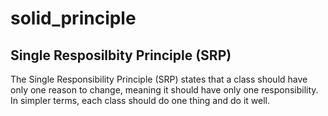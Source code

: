 # solid_principle

## Single Resposilbity Principle (SRP)
The Single Responsibility Principle (SRP) states that a class should have only one reason to change, meaning it should have only one responsibility. In simpler terms, each class should do one thing and do it well.   
